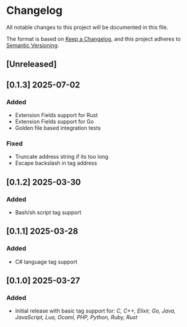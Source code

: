 # Changelog

All notable changes to this project will be documented in this file.

The format is based on [Keep a Changelog](https://keepachangelog.com/en/1.1.0/),
and this project adheres to [Semantic Versioning](https://semver.org/spec/v2.0.0.html).

## [Unreleased]


## [0.1.3] 2025-07-02

### Added
 - Extension Fields support for Rust
 - Extension Fields support for Go
 - Golden file based integration tests

### Fixed
- Truncate address string if its too long
- Escape backslash in tag address

## [0.1.2] 2025-03-30

### Added
 - Bash/sh script tag support

## [0.1.1] 2025-03-28

### Added
 - C# language tag support

## [0.1.0] 2025-03-27

### Added
 - Initial release with basic tag support for: _C, C++, Elixir, Go, Java, JavaScript, Lua, Ocaml, PHP, Python, Ruby, Rust_
